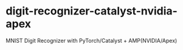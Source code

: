 # digit-recognizer-catalyst-nvidia-apex
MNIST Digit Recognizer with PyTorch/Catalyst + AMP(NVIDIA/Apex)
